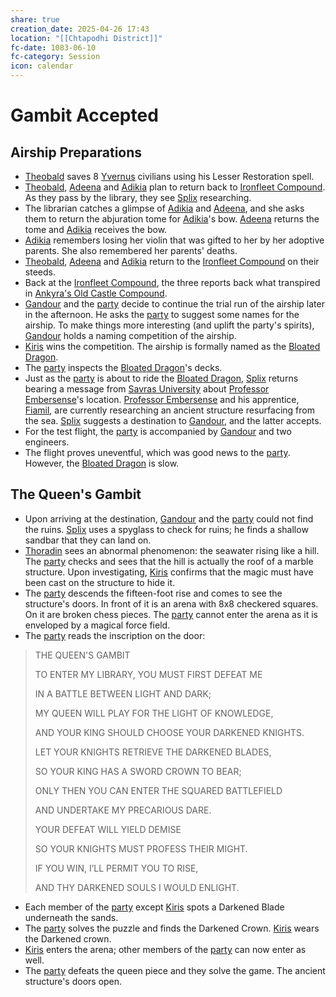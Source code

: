 ```yaml
---
share: true
creation_date: 2025-04-26 17:43
location: "[[Chtapodhi District]]"
fc-date: 1083-06-10
fc-category: Session
icon: calendar
---
```

# Gambit Accepted
## Airship Preparations
- [Theobald](../PCs/Theobald%20Clayhollow.md) saves 8 [Yvernus](../Locations/Areas/Yvernus%20District.md) civilians using his Lesser Restoration spell.
- [Theobald](../PCs/Theobald%20Clayhollow.md), [Adeena](../PCs/Adeena%20Oberon.md) and [Adikia](../PCs/Adikia%20Unalome.md) plan to return back to [Ironfleet Compound](../Locations/Buildings/Ironfleet%20Compound.md). As they pass by the library, they see [Splix](../PCs/Spraugh%20'Splix'%20Calix.md) researching.
- The librarian catches a glimpse of [Adikia](../PCs/Adikia%20Unalome.md) and [Adeena](../PCs/Adeena%20Oberon.md), and she asks them to return the abjuration tome for [Adikia](../PCs/Adikia%20Unalome.md)'s bow. [Adeena](../PCs/Adeena%20Oberon.md) returns the tome and [Adikia](../PCs/Adikia%20Unalome.md) receives the bow.
- [Adikia](../PCs/Adikia%20Unalome.md) remembers losing her violin that was gifted to her by her adoptive parents. She also remembered her parents' deaths.
- [Theobald](../PCs/Theobald%20Clayhollow.md), [Adeena](../PCs/Adeena%20Oberon.md) and [Adikia](../PCs/Adikia%20Unalome.md) return to the [Ironfleet Compound](../Locations/Buildings/Ironfleet%20Compound.md) on their steeds.
- Back at the [Ironfleet Compound](../Locations/Buildings/Ironfleet%20Compound.md), the three reports back what transpired in [Ankyra's Old Castle Compound](../Locations/Buildings/Ankyra's%20Old%20Castle%20Compound.md).
- [Gandour](../../Gandour%20Ironfleet.md) and the [party](../Factions/Seven%20Up....md) decide to continue the trial run of the airship later in the afternoon. He asks the [party](../Factions/Seven%20Up....md) to suggest some names for the airship. To make things more interesting (and uplift the party's spirits), [Gandour](../../Gandour%20Ironfleet.md) holds a naming competition of the airship.
- [Kiris](../PCs/Kiris%20Acquermann.md) wins the competition. The airship is formally named as the [Bloated Dragon](../Items/Bloated%20Dragon.md).
- The [party](../Factions/Seven%20Up....md) inspects the [Bloated Dragon](../Items/Bloated%20Dragon.md)'s decks.
- Just as the [party](../Factions/Seven%20Up....md) is about to ride the [Bloated Dragon](../Items/Bloated%20Dragon.md), [Splix](../PCs/Spraugh%20'Splix'%20Calix.md) returns bearing a message from [Savras University](../Locations/Buildings/Savras%20University.md) about [Professor Embersense](../NPCs/Dorfir%20Embersense.md)'s location. [Professor Embersense](../NPCs/Dorfir%20Embersense.md) and his apprentice, [Fiamil](../NPCs/Fiamil%20Underwood.md), are currently researching an ancient structure resurfacing from the sea. [Splix](../PCs/Spraugh%20'Splix'%20Calix.md) suggests a destination to [Gandour](../../Gandour%20Ironfleet.md), and the latter accepts.
- For the test flight, the [party](../Factions/Seven%20Up....md) is accompanied by [Gandour](../../Gandour%20Ironfleet.md) and two engineers.
- The flight proves uneventful, which was good news to the [party](../Factions/Seven%20Up....md). However, the [Bloated Dragon](../Items/Bloated%20Dragon.md) is slow.
## The Queen's Gambit
- Upon arriving at the destination, [Gandour](../../Gandour%20Ironfleet.md) and the [party](../Factions/Seven%20Up....md) could not find the ruins. [Splix](../PCs/Spraugh%20'Splix'%20Calix.md) uses a spyglass to check for ruins; he finds a shallow sandbar that they can land on.
- [Thoradin](../PCs/Thoradin%20Goodman.md) sees an abnormal phenomenon: the seawater rising like a hill. The [party](../Factions/Seven%20Up....md) checks and sees that the hill is actually the roof of a marble structure. Upon investigating, [Kiris](../PCs/Kiris%20Acquermann.md) confirms that the magic must have been cast on the structure to hide it.
- The [party](../Factions/Seven%20Up....md) descends the fifteen-foot rise and comes to see the structure's doors. In front of it is an arena with 8x8 checkered squares. On it are broken chess pieces. The [party](../Factions/Seven%20Up....md) cannot enter the arena as it is enveloped by a magical force field.
- The [party](../Factions/Seven%20Up....md) reads the inscription on the door:
> THE QUEEN'S GAMBIT
>
> TO ENTER MY LIBRARY, YOU MUST FIRST DEFEAT ME
> 
> IN A BATTLE BETWEEN LIGHT AND DARK;
> 
> MY QUEEN WILL PLAY FOR THE LIGHT OF KNOWLEDGE,
> 
> AND YOUR KING SHOULD CHOOSE YOUR DARKENED KNIGHTS.
>
> LET YOUR KNIGHTS RETRIEVE THE DARKENED BLADES,
> 
> SO YOUR KING HAS A SWORD CROWN TO BEAR;
> 
> ONLY THEN YOU CAN ENTER THE SQUARED BATTLEFIELD
> 
> AND UNDERTAKE MY PRECARIOUS DARE.
>
> YOUR DEFEAT WILL YIELD DEMISE
> 
> SO YOUR KNIGHTS MUST PROFESS THEIR MIGHT.
> 
> IF YOU WIN, I’LL PERMIT YOU TO RISE,
> 
> AND THY DARKENED SOULS I WOULD ENLIGHT.
- Each member of the [party](../Factions/Seven%20Up....md) except [Kiris](../PCs/Kiris%20Acquermann.md) spots a Darkened Blade underneath the sands.
- The [party](../Factions/Seven%20Up....md) solves the puzzle and finds the Darkened Crown. [Kiris](../PCs/Kiris%20Acquermann.md) wears the Darkened crown.
- [Kiris](../PCs/Kiris%20Acquermann.md) enters the arena; other members of the [party](../Factions/Seven%20Up....md) can now enter as well.
- The [party](../Factions/Seven%20Up....md) defeats the queen piece and they solve the game. The ancient structure's doors open.